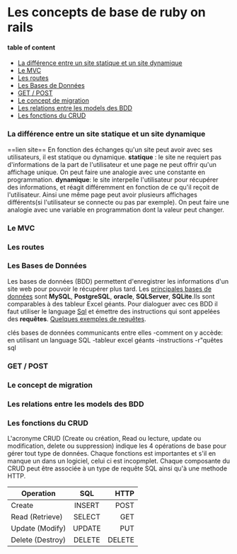 
# Les concepts de base  de ruby on rails

#### table of content

* [La différence entre un site statique et un site dynamique](#d_stat_dy)
* [Le MVC](#mvc)
* [Les routes](#routes)
* [Les Bases de Données](#bdd)
* [GET / POST](#getPost)
* [Le concept de migration](#migration)
* [Les relations entre les models des BDD](#relations_bdd)
* [Les fonctions du CRUD](#crud)



### <a name="d_stat_dy">La différence entre un site statique et un site dynamique</a>
==lien site==
En fonction des échanges qu'un site peut avoir avec ses utilisateurs, il est statique ou dynamique.
**statique** : le site ne requiert pas d'informations de la part de l'utilisateur et une page ne peut offrir qu'un affichage unique. On peut faire une analogie avec une constante en programmation.
**dynamique**: le site interpelle l'utilisateur pour récupérer des informations, et réagit différemment en fonction de ce qu'il reçoit de l'utilisateur. Ainsi une même page peut avoir plusieurs affichages différents(si l'utilisateur se connecte ou pas par exemple). On peut faire une analogie avec une variable en programmation dont la valeur peut changer.

### <a name="mvc">Le MVC</a>

### <a name="routes">Les routes</a>

### <a name="bdd">Les Bases de Données</a>
Les bases de données (BDD) permettent d'enregistrer les informations d'un site web pour pouvoir le récupérer plus tard. Les [principales bases de données](https://openclassrooms.com/courses/concevez-votre-site-web-avec-php-et-mysql/presentation-des-bases-de-donnees-2) sont **MySQL**, **PostgreSQL**, **oracle**, **SQLServer**, **SQLite**.Ils sont comparables à des tableur Excel géants. Pour dialoguer avec ces BDD il faut utiliser le language [Sql](https://fr.wikipedia.org/wiki/Structured_Query_Language) et émettre des instructions qui sont appelées des **requêtes**. [Quelques exemples de requêtes](http://www.sqlfacile.com/apprendre_bases_de_donnees/sql_par_l_exemple_1).

clés
bases de données communicants entre elles
-comment on y accède: en utilisant un language SQL
-tableur excel géants
-instructions
-r"quêtes sql
### <a name="getPost">GET / POST</a>

### <a name="migration">Le concept de migration</a>

### <a name="relations_bdd">Les relations entre les models des BDD</a>

### <a name="crud">Les fonctions du CRUD</a>
L'acronyme CRUD (Create ou création, Read ou lecture, update ou modification, delete ou suppression) indique les 4 opérations de base pour gérer tout type de données. Chaque fonctions est importantes et s'il en manque un dans un logiciel, celui ci est incopmplet. Chaque composante du CRUD peut être associée à un type de requête SQL ainsi qu'à une methode HTTP.

| Operation      | SQL          | HTTP |
| ------------- |:-------------:| -----:|
|Create         |INSERT         |POST  |
|Read (Retrieve)   |SELECT     |GET |
|Update (Modify) |UPDATE      |PUT  |
|Delete (Destroy)|DELETE      |DELETE |
